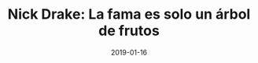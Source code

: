 ---
layout: post
title: "Nick Drake: La fama es solo un árbol de frutos"
date: "2019-01-16"
external_url: https://tintaenlascintas.co/post/619394206025334784
category: "Tinta en las Cintas"
---